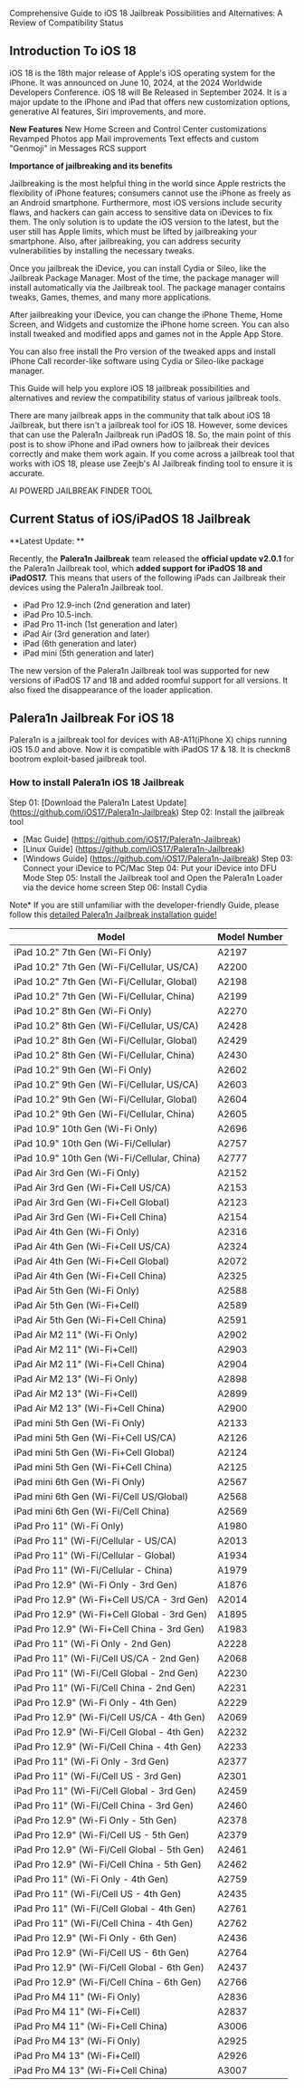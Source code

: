 Comprehensive Guide to iOS 18 Jailbreak Possibilities and Alternatives: A Review of Compatibility Status

## Introduction To iOS 18

iOS 18 is the 18th major release of Apple's iOS operating system for the iPhone. It was announced on June 10, 2024, at the 2024 Worldwide Developers Conference.
iOS 18 will Be Released in September 2024. It is a major update to the iPhone and iPad that offers new customization options, generative AI features, Siri improvements, and more.

**New Features**
New Home Screen and Control Center customizations
Revamped Photos app
Mail improvements
Text effects and custom "Genmoji" in Messages
RCS support

**Importance of jailbreaking and its benefits**

Jailbreaking is the most helpful thing in the world since Apple restricts the flexibility of iPhone features; consumers cannot use the iPhone as freely as an Android smartphone. Furthermore, most iOS versions include security flaws, and hackers can gain access to sensitive data on iDevices to fix them. The only solution is to update the iOS version to the latest, but the user still has Apple limits, which must be lifted by jailbreaking your smartphone. Also, after jailbreaking, you can address security vulnerabilities by installing the necessary tweaks.

Once you jailbreak the iDevice, you can install Cydia or Sileo, like the Jailbreak Package Manager. Most of the time, the package manager will install automatically via the Jailbreak tool. The package manager contains tweaks, Games, themes, and many more applications. 

After jailbreaking your iDevice, you can change the iPhone Theme, Home Screen, and Widgets and customize the iPhone home screen. You can also install tweaked and modified apps and games not in the Apple App Store. 

You can also free install the Pro version of the tweaked apps and install iPhone Call recorder-like software using Cydia or Sileo-like package manager. 

This Guide will help you explore iOS 18 jailbreak possibilities and alternatives and review the compatibility status of various jailbreak tools.

There are many jailbreak apps in the community that talk about iOS 18 Jailbreak, but there isn't a jailbreak tool for iOS 18. However, some devices that can use the Palera1n Jailbreak run iPadOS 18. So, the main point of this post is to show iPhone and iPad owners how to jailbreak their devices correctly and make them work again. If you come across a jailbreak tool that works with iOS 18, please use Zeejb's AI Jailbreak finding tool to ensure it is accurate.

AI POWERD JAILBREAK FINDER TOOL

## Current Status of iOS/iPadOS 18 Jailbreak
**Latest Update: **

Recently, the **Palera1n Jailbreak** team released the **official update v2.0.1** for the Palera1n Jailbreak tool, which **added support for iPadOS 18 and iPadOS17.** This means that users of the following iPads can Jailbreak their devices using the Palera1n Jailbreak tool.

- iPad Pro 12.9-inch (2nd generation and later)
- iPad Pro 10.5-inch.
- iPad Pro 11-inch (1st generation and later)
- iPad Air (3rd generation and later)
- iPad (6th generation and later)
- iPad mini (5th generation and later)

The new version of the Palera1n Jailbreak tool was supported for new versions of iPadOS 17 and 18 and added roomful support for all versions. It also fixed the disappearance of the loader application. 

## Palera1n Jailbreak For iOS 18

Palera1n is a jailbreak tool for devices with A8-A11(iPhone X) chips running iOS 15.0 and above. Now it is compatible with iPadOS 17 & 18. It is checkm8 bootrom exploit-based jailbreak tool. 

### How to install Palera1n iOS 18 Jailbreak 


Step 01: [Download the Palera1n Latest Update]
(https://github.com/iOS17/Palera1n-Jailbreak)
Step 02: Install the jailbreak tool 
- [Mac Guide] (https://github.com/iOS17/Palera1n-Jailbreak)
- [Linux Guide] (https://github.com/iOS17/Palera1n-Jailbreak)
- [Windows Guide] (https://github.com/iOS17/Palera1n-Jailbreak)
Step 03: Connect your iDevice to PC/Mac
Step 04: Put your iDevice into DFU Mode 
Step 05: Install the Jailbreak tool and Open the Palera1n Loader via the device home screen
Step 06: Install Cydia 

Note* If you are still unfamiliar with the developer-friendly Guide, please follow this [detailed Palera1n Jailbreak installation guide!](https://zeejb.com/palera1n-jailbreak/)

| **Model**                                        | **Model Number** |
|--------------------------------------------------|------------------|
| iPad 10.2" 7th Gen (Wi-Fi Only)                  | A2197            |
| iPad 10.2" 7th Gen (Wi-Fi/Cellular, US/CA)       | A2200            |
| iPad 10.2" 7th Gen (Wi-Fi/Cellular, Global)      | A2198            |
| iPad 10.2" 7th Gen (Wi-Fi/Cellular, China)       | A2199            |
| iPad 10.2" 8th Gen (Wi-Fi Only)                  | A2270            |
| iPad 10.2" 8th Gen (Wi-Fi/Cellular, US/CA)       | A2428            |
| iPad 10.2" 8th Gen (Wi-Fi/Cellular, Global)      | A2429            |
| iPad 10.2" 8th Gen (Wi-Fi/Cellular, China)       | A2430            |
| iPad 10.2" 9th Gen (Wi-Fi Only)                  | A2602            |
| iPad 10.2" 9th Gen (Wi-Fi/Cellular, US/CA)       | A2603            |
| iPad 10.2" 9th Gen (Wi-Fi/Cellular, Global)      | A2604            |
| iPad 10.2" 9th Gen (Wi-Fi/Cellular, China)       | A2605            |
| iPad 10.9" 10th Gen (Wi-Fi Only)                 | A2696            |
| iPad 10.9" 10th Gen (Wi-Fi/Cellular)             | A2757            |
| iPad 10.9" 10th Gen (Wi-Fi/Cellular, China)      | A2777            |
| iPad Air 3rd Gen (Wi-Fi Only)                    | A2152            |
| iPad Air 3rd Gen (Wi-Fi+Cell US/CA)              | A2153            |
| iPad Air 3rd Gen (Wi-Fi+Cell Global)             | A2123            |
| iPad Air 3rd Gen (Wi-Fi+Cell China)              | A2154            |
| iPad Air 4th Gen (Wi-Fi Only)                    | A2316            |
| iPad Air 4th Gen (Wi-Fi+Cell US/CA)              | A2324            |
| iPad Air 4th Gen (Wi-Fi+Cell Global)             | A2072            |
| iPad Air 4th Gen (Wi-Fi+Cell China)              | A2325            |
| iPad Air 5th Gen (Wi-Fi Only)                    | A2588            |
| iPad Air 5th Gen (Wi-Fi+Cell)                    | A2589            |
| iPad Air 5th Gen (Wi-Fi+Cell China)              | A2591            |
| iPad Air M2 11" (Wi-Fi Only)                     | A2902            |
| iPad Air M2 11" (Wi-Fi+Cell)                     | A2903            |
| iPad Air M2 11" (Wi-Fi+Cell China)               | A2904            |
| iPad Air M2 13" (Wi-Fi Only)                     | A2898            |
| iPad Air M2 13" (Wi-Fi+Cell)                     | A2899            |
| iPad Air M2 13" (Wi-Fi+Cell China)               | A2900            |
| iPad mini 5th Gen (Wi-Fi Only)                   | A2133            |
| iPad mini 5th Gen (Wi-Fi+Cell US/CA)             | A2126            |
| iPad mini 5th Gen (Wi-Fi+Cell Global)            | A2124            |
| iPad mini 5th Gen (Wi-Fi+Cell China)             | A2125            |
| iPad mini 6th Gen (Wi-Fi Only)                   | A2567            |
| iPad mini 6th Gen (Wi-Fi/Cell US/Global)         | A2568            |
| iPad mini 6th Gen (Wi-Fi/Cell China)             | A2569            |
| iPad Pro 11" (Wi-Fi Only)                        | A1980            |
| iPad Pro 11" (Wi-Fi/Cellular - US/CA)            | A2013            |
| iPad Pro 11" (Wi-Fi/Cellular - Global)           | A1934            |
| iPad Pro 11" (Wi-Fi/Cellular - China)            | A1979            |
| iPad Pro 12.9" (Wi-Fi Only - 3rd Gen)            | A1876            |
| iPad Pro 12.9" (Wi-Fi+Cell US/CA - 3rd Gen)      | A2014            |
| iPad Pro 12.9" (Wi-Fi+Cell Global - 3rd Gen)     | A1895            |
| iPad Pro 12.9" (Wi-Fi+Cell China - 3rd Gen)      | A1983            |
| iPad Pro 11" (Wi-Fi Only - 2nd Gen)              | A2228            |
| iPad Pro 11" (Wi-Fi/Cell US/CA - 2nd Gen)        | A2068            |
| iPad Pro 11" (Wi-Fi/Cell Global - 2nd Gen)       | A2230            |
| iPad Pro 11" (Wi-Fi/Cell China - 2nd Gen)        | A2231            |
| iPad Pro 12.9" (Wi-Fi Only - 4th Gen)            | A2229            |
| iPad Pro 12.9" (Wi-Fi/Cell US/CA - 4th Gen)      | A2069            |
| iPad Pro 12.9" (Wi-Fi/Cell Global - 4th Gen)     | A2232            |
| iPad Pro 12.9" (Wi-Fi/Cell China - 4th Gen)      | A2233            |
| iPad Pro 11" (Wi-Fi Only - 3rd Gen)              | A2377            |
| iPad Pro 11" (Wi-Fi/Cell US - 3rd Gen)           | A2301            |
| iPad Pro 11" (Wi-Fi/Cell Global - 3rd Gen)       | A2459            |
| iPad Pro 11" (Wi-Fi/Cell China - 3rd Gen)        | A2460            |
| iPad Pro 12.9" (Wi-Fi Only - 5th Gen)            | A2378            |
| iPad Pro 12.9" (Wi-Fi/Cell US - 5th Gen)         | A2379            |
| iPad Pro 12.9" (Wi-Fi/Cell Global - 5th Gen)     | A2461            |
| iPad Pro 12.9" (Wi-Fi/Cell China - 5th Gen)      | A2462            |
| iPad Pro 11" (Wi-Fi Only - 4th Gen)              | A2759            |
| iPad Pro 11" (Wi-Fi/Cell US - 4th Gen)           | A2435            |
| iPad Pro 11" (Wi-Fi/Cell Global - 4th Gen)       | A2761            |
| iPad Pro 11" (Wi-Fi/Cell China - 4th Gen)        | A2762            |
| iPad Pro 12.9" (Wi-Fi Only - 6th Gen)            | A2436            |
| iPad Pro 12.9" (Wi-Fi/Cell US - 6th Gen)         | A2764            |
| iPad Pro 12.9" (Wi-Fi/Cell Global - 6th Gen)     | A2437            |
| iPad Pro 12.9" (Wi-Fi/Cell China - 6th Gen)      | A2766            |
| iPad Pro M4 11" (Wi-Fi Only)                     | A2836            |
| iPad Pro M4 11" (Wi-Fi+Cell)                     | A2837            |
| iPad Pro M4 11" (Wi-Fi+Cell China)               | A3006            |
| iPad Pro M4 13" (Wi-Fi Only)                     | A2925            |
| iPad Pro M4 13" (Wi-Fi+Cell)                     | A2926            |
| iPad Pro M4 13" (Wi-Fi+Cell China)               | A3007            |

